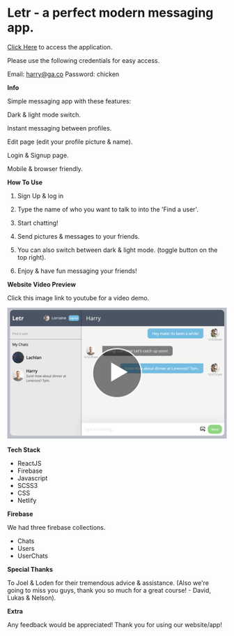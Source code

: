 # Letr - a perfect modern messaging app.

[Click Here](https://storied-seahorse-83953f.netlify.app/) to access the application.

Please use the following credentials for easy access.

Email: harry@ga.co
Password: chicken

**Info**

Simple messaging app with these features:

Dark & light mode switch.

Instant messaging between profiles.

Edit page (edit your profile picture & name).

Login & Signup page.

Mobile & browser friendly.

**How To Use**

1. Sign Up & log in

1. Type the name of who you want to talk to into the 'Find a user'.

1. Start chatting!

1. Send pictures & messages to your friends.

1. You can also switch between dark & light mode. (toggle button on the top right).

1. Enjoy & have fun messaging your friends!

**Website Video Preview**

Click this image link to youtube for a video demo.

[![Link to video](Playbutton.png)](https://youtu.be/nBcu8pfUrbI)

**Tech Stack**

* ReactJS
* Firebase
* Javascript
* SCSS3
* CSS
* Netlify

**Firebase**

We had three firebase collections.

 - Chats
 - Users
 - UserChats 

**Special Thanks**

To Joel & Loden for their tremendous advice & assistance. 
(Also we're going to miss you guys, thank you so much for a great course! - David, Lukas & Nelson).

**Extra**

Any feedback would be appreciated! Thank you for using our website/app!